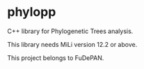 # phylopp
C++ library for Phylogenetic Trees analysis.

This library needs MiLi version 12.2 or above.

This project belongs to FuDePAN.
